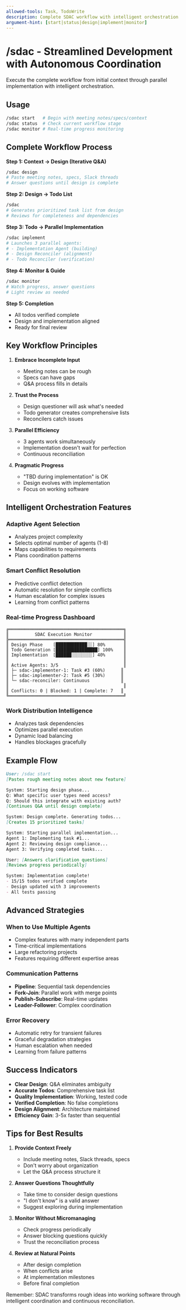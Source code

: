 ```yaml
---
allowed-tools: Task, TodoWrite
description: Complete SDAC workflow with intelligent orchestration
argument-hint: [start|status|design|implement|monitor]
---
```


# /sdac - Streamlined Development with Autonomous Coordination

Execute the complete workflow from initial context through parallel implementation with intelligent orchestration.

## Usage

```bash
/sdac start   # Begin with meeting notes/specs/context
/sdac status  # Check current workflow stage
/sdac monitor # Real-time progress monitoring
```

## Complete Workflow Process

**Step 1: Context → Design (Iterative Q&A)**
```bash
/sdac design
# Paste meeting notes, specs, Slack threads
# Answer questions until design is complete
```

**Step 2: Design → Todo List**
```bash
/sdac
# Generates prioritized task list from design
# Reviews for completeness and dependencies
```

**Step 3: Todo → Parallel Implementation**
```bash
/sdac implement
# Launches 3 parallel agents:
# - Implementation Agent (building)
# - Design Reconciler (alignment)
# - Todo Reconciler (verification)
```

**Step 4: Monitor & Guide**
```bash
/sdac monitor
# Watch progress, answer questions
# Light review as needed
```

**Step 5: Completion**
- All todos verified complete
- Design and implementation aligned
- Ready for final review

## Key Workflow Principles

1. **Embrace Incomplete Input**
   - Meeting notes can be rough
   - Specs can have gaps
   - Q&A process fills in details

2. **Trust the Process**
   - Design questioner will ask what's needed
   - Todo generator creates comprehensive lists
   - Reconcilers catch issues

3. **Parallel Efficiency**
   - 3 agents work simultaneously
   - Implementation doesn't wait for perfection
   - Continuous reconciliation

4. **Pragmatic Progress**
   - "TBD during implementation" is OK
   - Design evolves with implementation
   - Focus on working software

## Intelligent Orchestration Features

### Adaptive Agent Selection
- Analyzes project complexity
- Selects optimal number of agents (1-8)
- Maps capabilities to requirements
- Plans coordination patterns

### Smart Conflict Resolution
- Predictive conflict detection
- Automatic resolution for simple conflicts
- Human escalation for complex issues
- Learning from conflict patterns

### Real-time Progress Dashboard
```
╔════════════════════════════════════════════╗
║          SDAC Execution Monitor            ║
╠════════════════════════════════════════════╣
║ Design Phase    [████████████░░] 80%       ║
║ Todo Generation [████████████████] 100%    ║
║ Implementation  [██████░░░░░░░░] 40%       ║
║                                            ║
║ Active Agents: 3/5                         ║
║ ├─ sdac-implementer-1: Task #3 (60%)      ║
║ ├─ sdac-implementer-2: Task #5 (30%)      ║
║ └─ sdac-reconciler: Continuous            ║
║                                            ║
║ Conflicts: 0 | Blocked: 1 | Complete: 7   ║
╚════════════════════════════════════════════╝
```

### Work Distribution Intelligence
- Analyzes task dependencies
- Optimizes parallel execution
- Dynamic load balancing
- Handles blockages gracefully

## Example Flow

```markdown
User: /sdac start
[Pastes rough meeting notes about new feature]

System: Starting design phase...
Q: What specific user types need access?
Q: Should this integrate with existing auth?
[Continues Q&A until design complete]

System: Design complete. Generating todos...
[Creates 15 prioritized tasks]

System: Starting parallel implementation...
Agent 1: Implementing task #1...
Agent 2: Reviewing design compliance...
Agent 3: Verifying completed tasks...

User: [Answers clarification questions]
[Reviews progress periodically]

System: Implementation complete!
- 15/15 todos verified complete
- Design updated with 3 improvements
- All tests passing
```

## Advanced Strategies

### When to Use Multiple Agents
- Complex features with many independent parts
- Time-critical implementations
- Large refactoring projects
- Features requiring different expertise areas

### Communication Patterns
- **Pipeline**: Sequential task dependencies
- **Fork-Join**: Parallel work with merge points
- **Publish-Subscribe**: Real-time updates
- **Leader-Follower**: Complex coordination

### Error Recovery
- Automatic retry for transient failures
- Graceful degradation strategies
- Human escalation when needed
- Learning from failure patterns

## Success Indicators

- **Clear Design**: Q&A eliminates ambiguity
- **Accurate Todos**: Comprehensive task list
- **Quality Implementation**: Working, tested code
- **Verified Completion**: No false completions
- **Design Alignment**: Architecture maintained
- **Efficiency Gain**: 3-5x faster than sequential

## Tips for Best Results

1. **Provide Context Freely**
   - Include meeting notes, Slack threads, specs
   - Don't worry about organization
   - Let the Q&A process structure it

2. **Answer Questions Thoughtfully**
   - Take time to consider design questions
   - "I don't know" is a valid answer
   - Suggest exploring during implementation

3. **Monitor Without Micromanaging**
   - Check progress periodically
   - Answer blocking questions quickly
   - Trust the reconciliation process

4. **Review at Natural Points**
   - After design completion
   - When conflicts arise
   - At implementation milestones
   - Before final completion

Remember: SDAC transforms rough ideas into working software through intelligent coordination and continuous reconciliation.